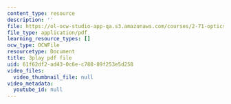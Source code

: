 ```yaml
---
content_type: resource
description: ''
file: https://ol-ocw-studio-app-qa.s3.amazonaws.com/courses/2-71-optics-spring-2009/61f62df2ad430c6ec78889f253e5d258_MK5uZttfWfM.pdf
file_type: application/pdf
learning_resource_types: []
ocw_type: OCWFile
resourcetype: Document
title: 3play pdf file
uid: 61f62df2-ad43-0c6e-c788-89f253e5d258
video_files:
  video_thumbnail_file: null
video_metadata:
  youtube_id: null
---
```

